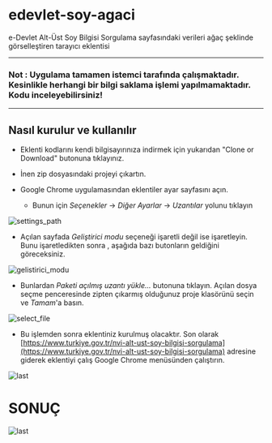 # edevlet-soy-agaci
e-Devlet Alt-Üst Soy Bilgisi Sorgulama sayfasındaki verileri ağaç şeklinde görselleştiren tarayıcı eklentisi

----

### Not : Uygulama tamamen istemci tarafında çalışmaktadır. Kesinlikle herhangi bir bilgi saklama işlemi yapılmamaktadır. Kodu inceleyebilirsiniz!

---- 
## Nasıl kurulur ve kullanılır

* Eklenti kodlarını kendi bilgisayırınıza indirmek için yukarıdan "Clone or Download" butonuna tıklayınız. 
* İnen zip dosyasındaki projeyi çıkartın.

* Google Chrome uygulamasından eklentiler ayar sayfasını açın.
    * Bunun için _Seçenekler_ -> _Diğer Ayarlar_ -> _Uzantılar_ yolunu tıklayın
    
![settings_path](https://i.hizliresim.com/MdaajM.png)

* Açılan sayfada _Geliştirici modu_ seçeneği işaretli değil ise işaretleyin. Bunu işaretledikten sonra , aşağıda bazı butonların geldiğini göreceksiniz.

![gelistirici_modu](https://i.hizliresim.com/gO99Q0.png)

* Bunlardan _Paketi açılmış uzantı yükle..._ butonuna tıklayın. Açılan dosya seçme penceresinde zipten çıkarmış olduğunuz proje klasörünü seçin ve _Tamam_'a basın.

![select_file](https://i.hizliresim.com/qGJJzZ.png)

* Bu işlemden sonra eklentiniz kurulmuş olacaktır. Son olarak [https://www.turkiye.gov.tr/nvi-alt-ust-soy-bilgisi-sorgulama](https://www.turkiye.gov.tr/nvi-alt-ust-soy-bilgisi-sorgulama) adresine giderek eklentiyi çalış Google Chrome menüsünden çalıştırın.


![last](https://i.hizliresim.com/9mDDjZ.png)

# SONUÇ

![last](https://i.hizliresim.com/m2JJOP.png)
